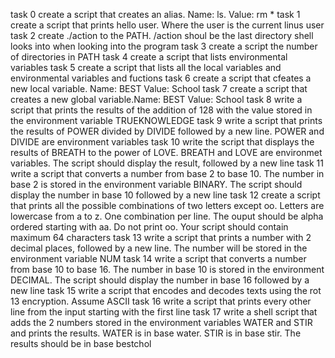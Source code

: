 task 0 create a script that creates an alias. Name: ls. Value: rm *
task 1 create a script that prints hello user. Where the user is the current linus user
task 2 create ./action to the PATH. /action shoul be the last directory shell looks into when looking into the program
task 3 create a script the number of directories in PATH
task 4 create a script that lists environmental variables
task 5 create a script that lists all the local variables and environmental variables and fuctions
task 6 create a script that cfeates a new local variable. Name: BEST Value: School
task 7 create a script that creates a new global variable.Name: BEST Value: School
task 8 write a script that prints the results of the addition of 128 with the value stored in the environment variable TRUEKNOWLEDGE
task 9 write a script that prints the results of POWER divided by DIVIDE followed by a new line. POWER and DIVIDE are environment variables
task 10 write the script that displays the results of BREATH to the power of LOVE. BREATH and  LOVE are environmet variables. The script should display the result, followed by a new line
task 11 write a script that converts a number from base 2 to base 10. The number in base 2 is stored in the environment variable BINARY. The script should display the number in base 10 followed by a new line
task 12 create a script that prints all the possible combinations of two letters except oo. Letters are lowercase from a to z. One combination per line. The ouput should be alpha ordered starting with aa. Do not print oo. Your script should contain maximum 64 characters
task 13 write a script that prints a number with 2 decimal places, followed by a new line. The number will be stored in the environment variable NUM
task 14 write a script that converts a number from base 10 to base 16. The number in base 10 is stored in the environment DECIMAL. The script should display the number in base 16 followed by a new line
task 15 write a script that encodes and decodes texts using the rot 13 encryption. Assume ASCII
task 16 write a script that prints every other line from the input starting with the first line
task 17 write a shell script that adds the 2 numbers stored in the environment variables WATER and STIR and prints the results. WATER is in base water. STIR is in base stir. The results should be in base bestchol 
